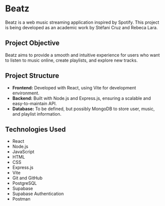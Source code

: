 # Beatz

Beatz is a web music streaming application inspired by Spotify. This project is being developed as an academic work by Stéfani Cruz and Rebeca Lara.

## Project Objective
Beatz aims to provide a smooth and intuitive experience for users who want to listen to music online, create playlists, and explore new tracks.

## Project Structure
- **Frontend:** Developed with React, using Vite for development environment.
- **Backend:** Built with Node.js and Express.js, ensuring a scalable and easy-to-maintain API.
- **Database:** To be defined, but possibly MongoDB to store user, music, and playlist information.

## Technologies Used
- React
- Node.js
- JavaScript
- HTML
- CSS
- Express.js
- Vite
- Git and GitHub
- PostgreSQL
- Supabase
- Supabase Authentication
- Postman
